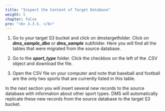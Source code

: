 ```yaml
---
title: "Inspect the Content of Target Database"
weight: 5
chapter: false
pre: "<b> 3.3.5. </b>"
---
```


1. Go to your target S3 bucket and click on dmstargetfolder. Click on **_dms_sample_dbo_** or **_dms_sample_** subfolder. Here you will find all the tables that were migrated from the source database.


1. Go to the **_sport_type_** folder. Click the checkbox on the left of the .CSV object and download the file.


1. Open the CSV file on your computer and note that baseball and football are the only two sports that are currently listed in this table.


In the next section you will insert several new records to the source database with information about other sport types. DMS will automatically replicate these new records from the source database to the target S3 bucket.
